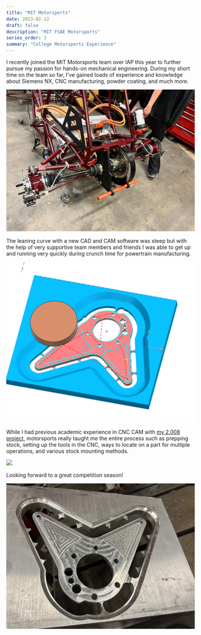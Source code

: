 ```yaml
---
title: "MIT Motorsports"
date: 2023-02-22
draft: false
description: "MIT FSAE Motorsports"
series_order: 3
summary: "College Motorsports Experience"
---
```


I recently joined the MIT Motorsports team over IAP this year to further pursue my passion for hands-on mechanical engineering. During my short time on the team so far, I've gained loads of experience and knowledge about Siemens NX, CNC manufacturing, powder coating, and much more.

<img class="thumbnailshadow" src="images/powertrain.JPG"/>


The leaning curve with a new CAD and CAM software was steep but with the help of very supportive team members and friends I was able to get up and running very quickly during crunch time for powertrain manufacturing.

<img class="thumbnailshadow" src="images/CAM.JPG"/>

While I had previous academic experience in CNC CAM with [my 2.008 project](../../projects/2.008), motorsports really taught me the entire process such as prepping stock, setting up the tools in the CNC, ways to locate on a part for multiple operations, and various stock mounting methods.

<img class="thumbnailshadow" src="images/milling.gif"/>

Looking forward to a great competition season!

<img class="thumbnailshadow" src="images/plate.JPG"/>